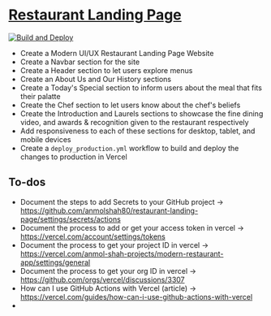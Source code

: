 # [Restaurant Landing Page](https://www.figma.com/design/iPNAbsmWLlGSnyieAY3xKC/Modern-UI%2FUX%3A-Gericht-Fine-Dining)

[![Build and Deploy](https://github.com/anmolshah80/restaurant-landing-page/actions/workflows/deploy_production.yml/badge.svg)](https://github.com/anmolshah80/restaurant-landing-page/actions/workflows/deploy_production.yml)

- Create a Modern UI/UX Restaurant Landing Page Website
- Create a Navbar section for the site
- Create a Header section to let users explore menus
- Create an About Us and Our History sections
- Create a Today's Special section to inform users about the meal that fits their palatte
- Create the Chef section to let users know about the chef's beliefs
- Create the Introduction and Laurels sections to showcase the fine dining video, and awards & recognition given to the restaurant respectively
- Add responsiveness to each of these sections for desktop, tablet, and mobile devices
- Create a `deploy_production.yml` workflow to build and deploy the changes to production in Vercel

## To-dos

- Document the steps to add Secrets to your GitHub project -> https://github.com/anmolshah80/restaurant-landing-page/settings/secrets/actions
- Document the process to add or get your access token in vercel -> https://vercel.com/account/settings/tokens
- Document the process to get your project ID in vercel -> https://vercel.com/anmol-shah-projects/modern-restaurant-app/settings/general
- Document the process to get your org ID in vercel -> https://github.com/orgs/vercel/discussions/3307
- How can I use GitHub Actions with Vercel (article) -> https://vercel.com/guides/how-can-i-use-github-actions-with-vercel
-
